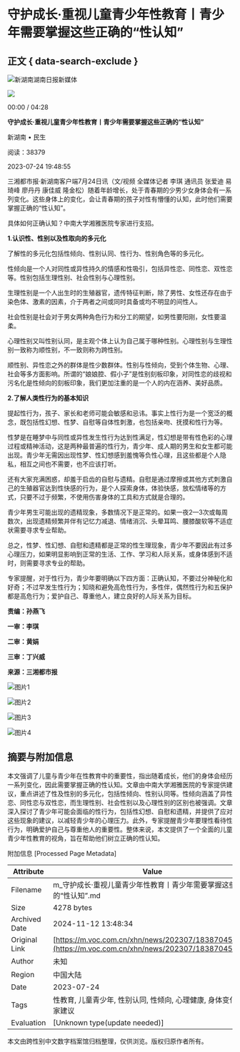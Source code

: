 # 守护成长·重视儿童青少年性教育丨青少年需要掌握这些正确的“性认知”

## 正文 { data-search-exclude }


![新湖南](/assets/portal/images/xhn-logo.png)湖南日报新媒体

![](https://vod-benshipin-xhncloud.voc.com.cn/2023/07/24/20230724194016995515.jpg)

00:00 / 04:28

**守护成长·重视儿童青少年性教育丨青少年需要掌握这些正确的“性认知”**

新湖南 • 民生

阅读：38379

2023-07-24 19:48:55

三湘都市报·新湖南客户端7月24日讯（文/视频 全媒体记者 李琪 通讯员 张爱迪 易琦峰 廖丹丹 康佳威 隆金松）随着年龄增长，处于青春期的少男少女身体会有一系列变化。这些身体上的变化，会让青春期的孩子对性有懵懂的认知，此时他们需要掌握正确的“性认知”。

具体如何正确认知？中南大学湘雅医院专家进行支招。

**1.认识性、性别以及性取向的多元化**

了解性的多元化包括性倾向、性别认同、性行为、性别角色等的多元化。

性倾向是一个人对同性或异性持久的情感和性吸引，包括异性恋、同性恋、双性恋等。性别包括生理性别、社会性别与心理性别。

生理性别是一个人出生时的生殖器官，遗传特征判断，除了男性、女性还存在由于染色体、激素的因素，介于两者之间或同时具备或均不明显的间性人。

社会性别是社会对于男女两种角色行为和分工的期望，如男性要阳刚，女性要温柔。

心理性别又叫性别认同，是主观个体上认为自己属于哪种性别。心理性别与生理性别一致称为顺性别，不一致则称为跨性别。

顺性别、异性恋之外的群体是性少数群体。性别与性倾向，受到个体生物、心理、社会等多方面影响。所谓的“娘娘腔、假小子”是性别刻板印象，对同性恋的歧视和污名化是性倾向的刻板印象，我们更加注重的是一个人的内在涵养、美好品质。

**2.了解人类性行为的基本知识**

提起性行为，孩子、家长和老师可能会敏感和忌讳。事实上性行为是一个宽泛的概念，既包括性幻想、性梦、自慰等自体性刺激，也包括亲吻、抚摸和性行为等。

性梦是在睡梦中与同性或异性发生性行为达到性满足，性幻想是带有性色彩的心理过程或精神活动，这是两种最普遍的性行为，青少年、成人期的男生和女生都可能出现。青少年无需因出现性梦、性幻想感到羞愧等负性心理，且这些都是个人隐私，相互之间也不需要，也不应该打听。

还有大家充满困惑，却羞于启齿的自慰与遗精。自慰是通过摩擦或其他方式刺激自己的生殖器官达到性快感的行为，是个人探索身体，体验快感，放松情绪等的方式，只要不过于频繁，不使用伤害身体的工具和方式就是合理的。

青少年男生可能出现的遗精现象，多数情况下是正常的。如果一夜2—3次或每周数次，出现遗精频繁并伴有记忆力减退、情绪消沉、头晕耳鸣、腰膝酸软等不适症状需要寻求专业帮助。

总之，性梦、性幻想、自慰和遗精都是正常的性生理现象，青少年不要因此有过多心理压力，如果明显影响到正常的生活、工作、学习和人际关系，或身体感到不适时，则需要寻求专业的帮助。

专家提醒，对于性行为，青少年要明确以下四方面：正确认知，不要过分神秘化和好奇；不过早发生性行为；知晓和避免高危性行为，多性伴，偶然性行为和五保护都是高危行为；爱护自己、尊重他人，建立良好的人际关系为目标。

**责编：孙燕飞**

**一审：李琪**

**二审：黄娟**

**三审：丁兴威**

**来源：三湘都市报**

![图片1](https://img2.voc.com.cn/2024/10/24/3238b0521b448bcf8784aa6a4c97810fd7b3048c1729729339.png)

![图片2](https://img2.voc.com.cn/2024/04/14/5191c1d5cf568d5325fea6d61185a9eaf5e6319a1713078751.jpeg)

![图片3](https://img2.voc.com.cn/2023/12/08/d7ed56ee765ba1627949113a7a8f8d5dc38dd7ea1702035785.jpg)

![图片4](https://img2.voc.com.cn/2022/08/05/52042acc04436d171b68454658033837fa325e901659689895.jpg)

## 摘要与附加信息

<!-- tcd_abstract -->
本文强调了儿童与青少年在性教育中的重要性，指出随着成长，他们的身体会经历一系列变化，因此需要掌握正确的性认知。文章由中南大学湘雅医院的专家提供建议，重点讲述了性及性别的多元化，包括性倾向、性别认同等。性倾向涵盖了异性恋、同性恋与双性恋，而生理性别、社会性别以及心理性别的区别也被强调。文章深入探讨了青少年可能会面临的性行为，包括性幻想、自慰和遗精，并提供了应对这些现象的建议，以减轻青少年的心理压力。此外，专家提醒青少年要理性看待性行为，明确爱护自己与尊重他人的重要性。整体来说，本文提供了一个全面的儿童青少年性教育的视角，旨在帮助他们树立正确的性认知。
<!-- tcd_abstract_end -->

附加信息 [Processed Page Metadata]

| Attribute       | Value                                  |
|-----------------|----------------------------------------|
| Filename        | m_守护成长·重视儿童青少年性教育丨青少年需要掌握这些正确的“性认知”.md                             |
| Size            | 4278 bytes                           |
| Archived Date   | 2024-11-12 13:48:34                             |
| Original Link   | [https://m.voc.com.cn/xhn/news/202307/18387045.html](https://m.voc.com.cn/xhn/news/202307/18387045.html)                       |
| Author          | 未知                               |
| Region          | 中国大陆                               |
| Date            | 2023-07-24                                 |
| Tags            | 性教育, 儿童青少年, 性别认同, 性倾向, 心理健康, 身体变化, 专家建议                                 |
| Evaluation            | [Unknown type(update needed)]                                 |
<!-- tcd_table_end -->

本文由跨性别中文数字档案馆归档整理，仅供浏览。版权归原作者所有。
